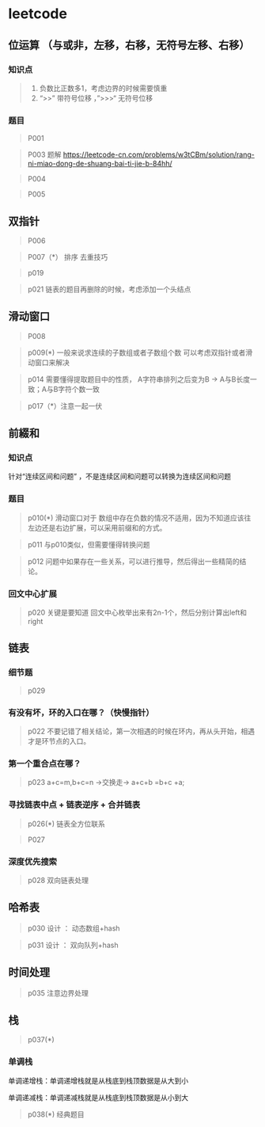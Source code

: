 # leetcode

## 位运算 （与或非，左移，右移，无符号左移、右移）

### 知识点

> 1. 负数比正数多1，考虑边界的时候需要慎重
> 2. “>>” 带符号位移 ，”>>>“ 无符号位移

### 题目

> P001

> P003 题解 https://leetcode-cn.com/problems/w3tCBm/solution/rang-ni-miao-dong-de-shuang-bai-ti-jie-b-84hh/

> P004

> P005

## 双指针

> P006

> P007（*） 排序 去重技巧

> p019

> p021 链表的题目再删除的时候，考虑添加一个头结点

## 滑动窗口

> P008

> p009(*)  一般来说求连续的子数组或者子数组个数 可以考虑双指针或者滑动窗口来解决

> p014 需要懂得提取题目中的性质， A字符串排列之后变为B -> A与B长度一致；A与B字符个数一致

> p017（*）注意一起一伏

## 前綴和

### 知识点

针对“连续区间和问题” ，不是连续区间和问题可以转换为连续区间和问题

### 题目

> p010(*) 滑动窗口对于 数组中存在负数的情况不适用，因为不知道应该往左边还是右边扩展，可以采用前缀和的方式。

> p011 与p010类似，但需要懂得转换问题

> p012 问题中如果存在一些关系，可以进行推导，然后得出一些精简的结论。

### 回文中心扩展

> p020 关键是要知道 回文中心枚举出来有2n-1个，然后分别计算出left和right

## 链表

### 细节题

> p029

### 有没有坏，环的入口在哪？（快慢指针）

> p022 不要记错了相关结论，第一次相遇的时候在环内，再从头开始，相遇才是环节点的入口。

### 第一个重合点在哪？

> p023 a+c=m,b+c=n ->交换走-> a+c+b =b+c +a;

### 寻找链表中点 + 链表逆序 + 合并链表

> p026(*) 链表全方位联系

> P027

### 深度优先搜索

> p028 双向链表处理

## 哈希表

> p030 设计 ： 动态数组+hash

> p031 设计 ： 双向队列+hash

## 时间处理

> p035 注意边界处理

## 栈

> p037(*)

### 单调栈

单调递增栈：单调递增栈就是从栈底到栈顶数据是从大到小

单调递减栈：单调递减栈就是从栈底到栈顶数据是从小到大
> p038(*) 经典题目